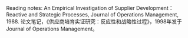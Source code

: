 Reading notes: An Empirical Investigation of Supplier Development：Reactive and Strategic Processes, Journal of Operations Management, 1988.
论文笔记，《供应商培育实证研究：反应性和战略性过程》，1998年发于Journal of Operations Management。
